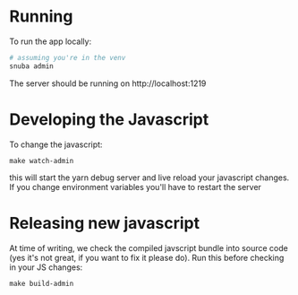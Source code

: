 # Running

To run the app locally:

```bash
# assuming you're in the venv
snuba admin
```

The server should be running on http://localhost:1219

# Developing the Javascript

To change the javascript:

```
make watch-admin
```

this will start the yarn debug server and live reload your javascript changes. If you change environment variables you'll have to restart the server

# Releasing new javascript

At time of writing, we check the compiled javscript bundle into source code (yes it's not great, if you want to fix it please do). Run this before checking in your JS changes:

```
make build-admin
```
